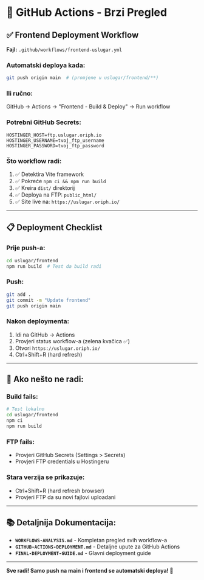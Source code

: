 # 🚀 GitHub Actions - Brzi Pregled

## ✅ Frontend Deployment Workflow

**Fajl:** `.github/workflows/frontend-uslugar.yml`

### Automatski deploya kada:
```bash
git push origin main  # (promjene u uslugar/frontend/**)
```

### Ili ručno:
GitHub → Actions → "Frontend - Build & Deploy" → Run workflow

### Potrebni GitHub Secrets:
```
HOSTINGER_HOST=ftp.uslugar.oriph.io
HOSTINGER_USERNAME=tvoj_ftp_username
HOSTINGER_PASSWORD=tvoj_ftp_password
```

### Što workflow radi:
1. ✅ Detektira Vite framework
2. ✅ Pokreće `npm ci && npm run build`
3. ✅ Kreira `dist/` direktorij
4. ✅ Deploya na FTP: `public_html/`
5. ✅ Site live na: `https://uslugar.oriph.io/`

---

## 📋 Deployment Checklist

### Prije push-a:
```bash
cd uslugar/frontend
npm run build  # Test da build radi
```

### Push:
```bash
git add .
git commit -m "Update frontend"
git push origin main
```

### Nakon deploymenta:
1. Idi na GitHub → Actions
2. Provjeri status workflow-a (zelena kvačica ✅)
3. Otvori `https://uslugar.oriph.io/`
4. Ctrl+Shift+R (hard refresh)

---

## 🐛 Ako nešto ne radi:

### Build fails:
```bash
# Test lokalno
cd uslugar/frontend
npm ci
npm run build
```

### FTP fails:
- Provjeri GitHub Secrets (Settings > Secrets)
- Provjeri FTP credentials u Hostingeru

### Stara verzija se prikazuje:
- Ctrl+Shift+R (hard refresh browser)
- Provjeri FTP da su novi fajlovi uploadani

---

## 📚 Detaljnija Dokumentacija:

- **`WORKFLOWS-ANALYSIS.md`** - Kompletan pregled svih workflow-a
- **`GITHUB-ACTIONS-DEPLOYMENT.md`** - Detaljne upute za GitHub Actions
- **`FINAL-DEPLOYMENT-GUIDE.md`** - Glavni deployment guide

---

**Sve radi! Samo push na main i frontend se automatski deploya! 🎉**

